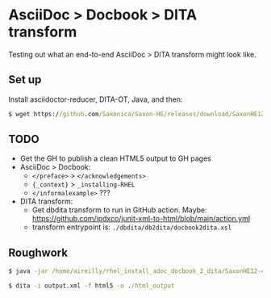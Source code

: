 # AsciiDoc > Docbook > DITA transform

Testing out what an end-to-end AsciiDoc > DITA transform might look like.

## Set up

Install asciidoctor-reducer, DITA-OT, Java, and then:

```cmd
$ wget https://github.com/Saxonica/Saxon-HE/releases/download/SaxonHE12-4/SaxonHE12-4J.zip
```

## TODO

* Get the GH to publish a clean HTML5 output to GH pages
* AsciiDoc > Docbook: 
    * `</preface>` > `</acknowledgements>`
    * `{_context}` > `_installing-RHEL`
    * `</informalexample>` ???
* DITA transform:
    * Get dbdita transform to run in GitHub action. Maybe: https://github.com/ipdxco/junit-xml-to-html/blob/main/action.yml
    * transform entrypoint is: `./dbdita/db2dita/docbook2dita.xsl`


## Roughwork

```cmd
$ java -jar /home/aireilly/rhel_install_adoc_docbook_2_dita/SaxonHE12-4J/saxon-he-12.4.jar -xsl:./dbdita/db2dita/docbook2dita.xsl -s:./performing-a-standard-rhel-installation.xml -o:output.xml

$ dita -i output.xml -f html5 -o ./html_output
```